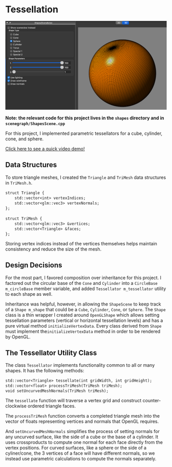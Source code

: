 # Tessellation

![Tessellated sphere](demo.png?raw=true "A tessellated sphere")

**Note: the relevant code for this project lives in the `shapes` directory and in `scenegraph/ShapesScene.cpp`**

For this project, I implemented parametric tessellators for a cube, cylinder, cone, and sphere.

[Click here to see a quick video demo!
](https://youtu.be/Jjbn4XXAHfc)


## Data Structures

To store triangle meshes, I created the `Triangle` and `TriMesh` data structures in `TriMesh.h`.

```
struct Triangle {
    std::vector<int> vertexIndices;
    std::vector<glm::vec3> vertexNormals;
};

struct TriMesh {
    std::vector<glm::vec3> &vertices;
    std::vector<Triangle> &faces;
};
```

Storing vertex indices instead of the vertices themselves helps maintain consistency and reduce 
the size of the mesh.

## Design Decisions

For the most part, I favored composition over inheritance for this project. I factored out the circular base of the 
`Cone` and `Cylinder` into a `CircleBase m_circleBase` member variable, and added `Tessellator m_tessellator` utility
to each shape as well.

Inheritance was helpful, however, in allowing the `ShapeScene` to keep track of a `Shape m_shape` that could be
a `Cube`, `Cylinder`, `Cone`, or `Sphere`. The `Shape` class is a thin wrapper I created around `OpenGLShape` which allows setting 
tessellation parameters (vertical or horizontal tessellation levels) and has a pure virtual method `initializeVertexData`.
Every class derived from `Shape` must implement the`initializeVertexData` method in order to be rendered by OpenGL.

## The Tessellator Utility Class

The class `Tessellator` implements functionality common to all or many shapes. It has the following methods:

```
std::vector<Triangle> tessellate(int gridWidth, int gridHeight);
std::vector<float> processTriMesh(TriMesh triMesh);
void setUncurvedMeshNormals(TriMesh triMesh);
```

The `tessellate` function will traverse a vertex grid and construct counter-clockwise ordered triangle faces.

The `processTriMesh` function converts a completed triangle mesh into the vector of floats representing vertices and normals
that OpenGL requires.

And `setUncurvedMeshNormals` simplifies the process of setting normals for any uncurved surface, like the side of a cube
or the base of a cylinder. It uses crossproducts to compute one normal for each face directly from the vertex positions. 
For curved surfaces, like a sphere or the side of a cyliner/cone, the 3 vertices of a face will have different normals,
so we instead use parametric calculations to compute the normals separately.
